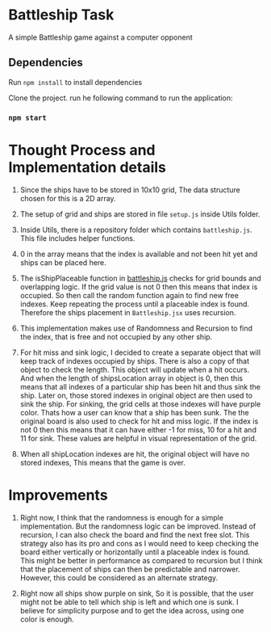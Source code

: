 # Battleship Task

A simple Battleship game against a computer opponent

## Dependencies

Run `npm install` to install dependencies


Clone the project. run he following command to run the application:

### `npm start`

# Thought Process and Implementation details

1) Since the ships have to be stored in 10x10 grid, The data structure chosen for this is a 2D array.
   
2) The setup of grid and ships are stored in file `setup.js` inside Utils folder.
   
3) Inside Utils, there is a repository folder which contains `battleship.js`. This file includes helper functions.

4) 0 in the array means that the index is available and not been hit yet and ships can be placed here.
   
5) The isShipPlaceable function in [battleship.js](src/Utils/Repository/battleship.js) checks for grid bounds and      
   overlapping logic. If the grid value is not 0 then this means that index is occupied. So then call the random function
   again to find new free indexes. Keep repeating the process until a placeable index is found. Therefore the ships placement in `Battleship.jsx` uses recursion.

6) This implementation makes use of Randomness and Recursion to find the index, that is free and not occupied by 
   any other ship.

7) For hit miss and sink logic, I decided to create a separate object that will keep track of indexes occupied by ships.
   There is also a copy of that object to check the length. This object will update when a hit occurs. And when the length
   of shipsLocation array in object is 0, then this means that all indexes of a particular ship has been hit and thus sink the ship. Later on, those stored indexes in original object are then used to sink the ship. For sinking, the grid cells at those indexes will have purple color. Thats how a user can know that a ship has been sunk. The the original board is also used to check for hit and miss logic. If the index is not 0 then this means that it can have either -1 for miss,
   10 for a hit and 11 for sink. These values are helpful in visual representation of the grid.
   
8) When all shipLocation indexes are hit, the original object will have no stored indexes, This means that the game is over.

# Improvements

1) Right now, I think that the randomness is enough for a simple implementation. But the randomness logic can be improved.
   Instead of recursion, I can also check the board and find the next free slot. This strategy also has its pro and cons as
   I would need to keep checking the board either vertically or horizontally until a placeable index is found. This might be better in performance as compared to recursion but I think that the placement of ships can then be predictable and narrower. However, this could be considered as an alternate strategy.

2) Right now all ships show purple on sink, So it is possible, that the user might not be able to tell which ship is left and 
   which one is sunk. I believe for simplicity purpose and to get the idea across, using one color is enough.